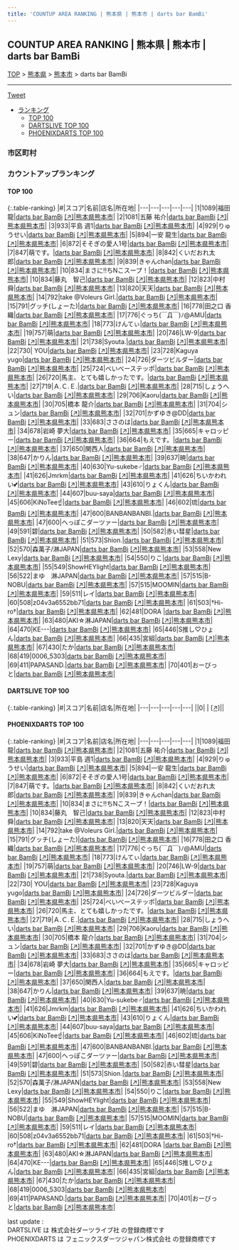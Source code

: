 ```yaml
---
title: 'COUNTUP AREA RANKING | 熊本県 | 熊本市 | darts bar BamBi'
---
```

## COUNTUP AREA RANKING | 熊本県 | 熊本市 | darts bar BamBi

[TOP](/darts/rank/) > [熊本県](/darts/rank/熊本県/) > [熊本市](/darts/rank/熊本県/熊本市/) > darts bar BamBi

___

<a href="https://twitter.com/share?ref_src=twsrc%5Etfw" data-text="COUNTUP AREA RANKING | 熊本県熊本市darts bar BamBi" class="twitter-share-button" data-hashtags="DARTSLIVE,PHOENIXDARTS,darts,ダーツ" data-show-count="false">Tweet</a>

* [ランキング](#カウントアップランキング)
    * [TOP 100](#top-100)
    * [DARTSLIVE TOP 100](#dartslive-top-100)
    * [PHOENIXDARTS TOP 100](#phoenixdarts-top-100)

### 市区町村

<ul>

</ul>

### カウントアップランキング

#### TOP 100



{:.table-ranking}
|#|スコア|名前|店名|所在地|
|---|---|---|---|---|
|1|1089|<span class="rank-name-pd"><span class="pro-icon-pd"></span>福田 龍</span>|<a href="/darts/rank/shops/91008.html">darts bar BamBi</a> <a href="https://vs.phoenixdarts.com/jp/shop/shopDetailInfo/s_91008?s_seq=91008">[↗]</a>|<a href="/darts/rank/熊本県/熊本市">熊本県熊本市</a>|
|2|1081|<span class="rank-name-pd">五藤 祐介</span>|<a href="/darts/rank/shops/91008.html">darts bar BamBi</a> <a href="https://vs.phoenixdarts.com/jp/shop/shopDetailInfo/s_91008?s_seq=91008">[↗]</a>|<a href="/darts/rank/熊本県/熊本市">熊本県熊本市</a>|
|3|933|<span class="rank-name-pd">平島 週1</span>|<a href="/darts/rank/shops/91008.html">darts bar BamBi</a> <a href="https://vs.phoenixdarts.com/jp/shop/shopDetailInfo/s_91008?s_seq=91008">[↗]</a>|<a href="/darts/rank/熊本県/熊本市">熊本県熊本市</a>|
|4|929|<span class="rank-name-pd">りゅうせい</span>|<a href="/darts/rank/shops/91008.html">darts bar BamBi</a> <a href="https://vs.phoenixdarts.com/jp/shop/shopDetailInfo/s_91008?s_seq=91008">[↗]</a>|<a href="/darts/rank/熊本県/熊本市">熊本県熊本市</a>|
|5|894|<span class="rank-name-pd"><span class="pro-icon-pd"></span>一安 龍生</span>|<a href="/darts/rank/shops/91008.html">darts bar BamBi</a> <a href="https://vs.phoenixdarts.com/jp/shop/shopDetailInfo/s_91008?s_seq=91008">[↗]</a>|<a href="/darts/rank/熊本県/熊本市">熊本県熊本市</a>|
|6|872|<span class="rank-name-pd">そそぎの愛人1号</span>|<a href="/darts/rank/shops/91008.html">darts bar BamBi</a> <a href="https://vs.phoenixdarts.com/jp/shop/shopDetailInfo/s_91008?s_seq=91008">[↗]</a>|<a href="/darts/rank/熊本県/熊本市">熊本県熊本市</a>|
|7|847|<span class="rank-name-pd">萌です。</span>|<a href="/darts/rank/shops/91008.html">darts bar BamBi</a> <a href="https://vs.phoenixdarts.com/jp/shop/shopDetailInfo/s_91008?s_seq=91008">[↗]</a>|<a href="/darts/rank/熊本県/熊本市">熊本県熊本市</a>|
|8|842|<span class="rank-name-pd">くいだおれ太郎</span>|<a href="/darts/rank/shops/91008.html">darts bar BamBi</a> <a href="https://vs.phoenixdarts.com/jp/shop/shopDetailInfo/s_91008?s_seq=91008">[↗]</a>|<a href="/darts/rank/熊本県/熊本市">熊本県熊本市</a>|
|9|839|<span class="rank-name-pd">きゃんchan</span>|<a href="/darts/rank/shops/91008.html">darts bar BamBi</a> <a href="https://vs.phoenixdarts.com/jp/shop/shopDetailInfo/s_91008?s_seq=91008">[↗]</a>|<a href="/darts/rank/熊本県/熊本市">熊本県熊本市</a>|
|10|834|<span class="rank-name-pd">まさに‼︎ちNこスープ！</span>|<a href="/darts/rank/shops/91008.html">darts bar BamBi</a> <a href="https://vs.phoenixdarts.com/jp/shop/shopDetailInfo/s_91008?s_seq=91008">[↗]</a>|<a href="/darts/rank/熊本県/熊本市">熊本県熊本市</a>|
|10|834|<span class="rank-name-pd">藤丸　智己</span>|<a href="/darts/rank/shops/91008.html">darts bar BamBi</a> <a href="https://vs.phoenixdarts.com/jp/shop/shopDetailInfo/s_91008?s_seq=91008">[↗]</a>|<a href="/darts/rank/熊本県/熊本市">熊本県熊本市</a>|
|12|823|<span class="rank-name-pd"><span class="pro-icon-pd"></span>中村 舜</span>|<a href="/darts/rank/shops/91008.html">darts bar BamBi</a> <a href="https://vs.phoenixdarts.com/jp/shop/shopDetailInfo/s_91008?s_seq=91008">[↗]</a>|<a href="/darts/rank/熊本県/熊本市">熊本県熊本市</a>|
|13|820|<span class="rank-name-pd">天天</span>|<a href="/darts/rank/shops/91008.html">darts bar BamBi</a> <a href="https://vs.phoenixdarts.com/jp/shop/shopDetailInfo/s_91008?s_seq=91008">[↗]</a>|<a href="/darts/rank/熊本県/熊本市">熊本県熊本市</a>|
|14|792|<span class="rank-name-pd">take @Voleurs Girl.</span>|<a href="/darts/rank/shops/91008.html">darts bar BamBi</a> <a href="https://vs.phoenixdarts.com/jp/shop/shopDetailInfo/s_91008?s_seq=91008">[↗]</a>|<a href="/darts/rank/熊本県/熊本市">熊本県熊本市</a>|
|15|791|<span class="rank-name-pd">グッチ(しょーた)</span>|<a href="/darts/rank/shops/91008.html">darts bar BamBi</a> <a href="https://vs.phoenixdarts.com/jp/shop/shopDetailInfo/s_91008?s_seq=91008">[↗]</a>|<a href="/darts/rank/熊本県/熊本市">熊本県熊本市</a>|
|16|778|<span class="rank-name-pd"><span class="pro-icon-pd"></span>田之口 香織</span>|<a href="/darts/rank/shops/91008.html">darts bar BamBi</a> <a href="https://vs.phoenixdarts.com/jp/shop/shopDetailInfo/s_91008?s_seq=91008">[↗]</a>|<a href="/darts/rank/熊本県/熊本市">熊本県熊本市</a>|
|17|776|<span class="rank-name-pd">ぐっち(￣Д￣)ﾉ@AMU</span>|<a href="/darts/rank/shops/91008.html">darts bar BamBi</a> <a href="https://vs.phoenixdarts.com/jp/shop/shopDetailInfo/s_91008?s_seq=91008">[↗]</a>|<a href="/darts/rank/熊本県/熊本市">熊本県熊本市</a>|
|18|773|<span class="rank-name-pd">けんてぃ</span>|<a href="/darts/rank/shops/91008.html">darts bar BamBi</a> <a href="https://vs.phoenixdarts.com/jp/shop/shopDetailInfo/s_91008?s_seq=91008">[↗]</a>|<a href="/darts/rank/熊本県/熊本市">熊本県熊本市</a>|
|19|757|<span class="rank-name-pd">萌</span>|<a href="/darts/rank/shops/91008.html">darts bar BamBi</a> <a href="https://vs.phoenixdarts.com/jp/shop/shopDetailInfo/s_91008?s_seq=91008">[↗]</a>|<a href="/darts/rank/熊本県/熊本市">熊本県熊本市</a>|
|20|746|<span class="rank-name-pd">LW-9</span>|<a href="/darts/rank/shops/91008.html">darts bar BamBi</a> <a href="https://vs.phoenixdarts.com/jp/shop/shopDetailInfo/s_91008?s_seq=91008">[↗]</a>|<a href="/darts/rank/熊本県/熊本市">熊本県熊本市</a>|
|21|738|<span class="rank-name-pd">Syouta.</span>|<a href="/darts/rank/shops/91008.html">darts bar BamBi</a> <a href="https://vs.phoenixdarts.com/jp/shop/shopDetailInfo/s_91008?s_seq=91008">[↗]</a>|<a href="/darts/rank/熊本県/熊本市">熊本県熊本市</a>|
|22|730|<span class="rank-name-pd"> YOU</span>|<a href="/darts/rank/shops/91008.html">darts bar BamBi</a> <a href="https://vs.phoenixdarts.com/jp/shop/shopDetailInfo/s_91008?s_seq=91008">[↗]</a>|<a href="/darts/rank/熊本県/熊本市">熊本県熊本市</a>|
|23|728|<span class="rank-name-pd">Kaguya yugo</span>|<a href="/darts/rank/shops/91008.html">darts bar BamBi</a> <a href="https://vs.phoenixdarts.com/jp/shop/shopDetailInfo/s_91008?s_seq=91008">[↗]</a>|<a href="/darts/rank/熊本県/熊本市">熊本県熊本市</a>|
|24|726|<span class="rank-name-pd">ダーツビルダー</span>|<a href="/darts/rank/shops/91008.html">darts bar BamBi</a> <a href="https://vs.phoenixdarts.com/jp/shop/shopDetailInfo/s_91008?s_seq=91008">[↗]</a>|<a href="/darts/rank/熊本県/熊本市">熊本県熊本市</a>|
|25|724|<span class="rank-name-pd">べいべーステッポ</span>|<a href="/darts/rank/shops/91008.html">darts bar BamBi</a> <a href="https://vs.phoenixdarts.com/jp/shop/shopDetailInfo/s_91008?s_seq=91008">[↗]</a>|<a href="/darts/rank/熊本県/熊本市">熊本県熊本市</a>|
|26|720|<span class="rank-name-pd">馬主、とても嬉しかったです。</span>|<a href="/darts/rank/shops/91008.html">darts bar BamBi</a> <a href="https://vs.phoenixdarts.com/jp/shop/shopDetailInfo/s_91008?s_seq=91008">[↗]</a>|<a href="/darts/rank/熊本県/熊本市">熊本県熊本市</a>|
|27|719|<span class="rank-name-pd">Ａ.Ｃ.Ｅ.</span>|<a href="/darts/rank/shops/91008.html">darts bar BamBi</a> <a href="https://vs.phoenixdarts.com/jp/shop/shopDetailInfo/s_91008?s_seq=91008">[↗]</a>|<a href="/darts/rank/熊本県/熊本市">熊本県熊本市</a>|
|28|715|<span class="rank-name-pd">しょうへい</span>|<a href="/darts/rank/shops/91008.html">darts bar BamBi</a> <a href="https://vs.phoenixdarts.com/jp/shop/shopDetailInfo/s_91008?s_seq=91008">[↗]</a>|<a href="/darts/rank/熊本県/熊本市">熊本県熊本市</a>|
|29|706|<span class="rank-name-pd">Kaoru</span>|<a href="/darts/rank/shops/91008.html">darts bar BamBi</a> <a href="https://vs.phoenixdarts.com/jp/shop/shopDetailInfo/s_91008?s_seq=91008">[↗]</a>|<a href="/darts/rank/熊本県/熊本市">熊本県熊本市</a>|
|30|705|<span class="rank-name-pd"><span class="pro-icon-pd"></span>橋本 龍介</span>|<a href="/darts/rank/shops/91008.html">darts bar BamBi</a> <a href="https://vs.phoenixdarts.com/jp/shop/shopDetailInfo/s_91008?s_seq=91008">[↗]</a>|<a href="/darts/rank/熊本県/熊本市">熊本県熊本市</a>|
|31|704|<span class="rank-name-pd">シュン</span>|<a href="/darts/rank/shops/91008.html">darts bar BamBi</a> <a href="https://vs.phoenixdarts.com/jp/shop/shopDetailInfo/s_91008?s_seq=91008">[↗]</a>|<a href="/darts/rank/熊本県/熊本市">熊本県熊本市</a>|
|32|701|<span class="rank-name-pd">かずゆき@DD</span>|<a href="/darts/rank/shops/91008.html">darts bar BamBi</a> <a href="https://vs.phoenixdarts.com/jp/shop/shopDetailInfo/s_91008?s_seq=91008">[↗]</a>|<a href="/darts/rank/熊本県/熊本市">熊本県熊本市</a>|
|33|683|<span class="rank-name-pd">ささのは</span>|<a href="/darts/rank/shops/91008.html">darts bar BamBi</a> <a href="https://vs.phoenixdarts.com/jp/shop/shopDetailInfo/s_91008?s_seq=91008">[↗]</a>|<a href="/darts/rank/熊本県/熊本市">熊本県熊本市</a>|
|34|678|<span class="rank-name-pd"><span class="pro-icon-pd"></span>岩崎 夢大</span>|<a href="/darts/rank/shops/91008.html">darts bar BamBi</a> <a href="https://vs.phoenixdarts.com/jp/shop/shopDetailInfo/s_91008?s_seq=91008">[↗]</a>|<a href="/darts/rank/熊本県/熊本市">熊本県熊本市</a>|
|35|665|<span class="rank-name-pd">キャロッピー</span>|<a href="/darts/rank/shops/91008.html">darts bar BamBi</a> <a href="https://vs.phoenixdarts.com/jp/shop/shopDetailInfo/s_91008?s_seq=91008">[↗]</a>|<a href="/darts/rank/熊本県/熊本市">熊本県熊本市</a>|
|36|664|<span class="rank-name-pd">もえです。</span>|<a href="/darts/rank/shops/91008.html">darts bar BamBi</a> <a href="https://vs.phoenixdarts.com/jp/shop/shopDetailInfo/s_91008?s_seq=91008">[↗]</a>|<a href="/darts/rank/熊本県/熊本市">熊本県熊本市</a>|
|37|650|<span class="rank-name-pd">関西人</span>|<a href="/darts/rank/shops/91008.html">darts bar BamBi</a> <a href="https://vs.phoenixdarts.com/jp/shop/shopDetailInfo/s_91008?s_seq=91008">[↗]</a>|<a href="/darts/rank/熊本県/熊本市">熊本県熊本市</a>|
|38|647|<span class="rank-name-pd">かりん</span>|<a href="/darts/rank/shops/91008.html">darts bar BamBi</a> <a href="https://vs.phoenixdarts.com/jp/shop/shopDetailInfo/s_91008?s_seq=91008">[↗]</a>|<a href="/darts/rank/熊本県/熊本市">熊本県熊本市</a>|
|39|637|<span class="rank-name-pd">暁</span>|<a href="/darts/rank/shops/91008.html">darts bar BamBi</a> <a href="https://vs.phoenixdarts.com/jp/shop/shopDetailInfo/s_91008?s_seq=91008">[↗]</a>|<a href="/darts/rank/熊本県/熊本市">熊本県熊本市</a>|
|40|630|<span class="rank-name-pd">Yu-sukebe♂</span>|<a href="/darts/rank/shops/91008.html">darts bar BamBi</a> <a href="https://vs.phoenixdarts.com/jp/shop/shopDetailInfo/s_91008?s_seq=91008">[↗]</a>|<a href="/darts/rank/熊本県/熊本市">熊本県熊本市</a>|
|41|626|<span class="rank-name-pd">Jmrkm</span>|<a href="/darts/rank/shops/91008.html">darts bar BamBi</a> <a href="https://vs.phoenixdarts.com/jp/shop/shopDetailInfo/s_91008?s_seq=91008">[↗]</a>|<a href="/darts/rank/熊本県/熊本市">熊本県熊本市</a>|
|41|626|<span class="rank-name-pd">ちいかわれい💕</span>|<a href="/darts/rank/shops/91008.html">darts bar BamBi</a> <a href="https://vs.phoenixdarts.com/jp/shop/shopDetailInfo/s_91008?s_seq=91008">[↗]</a>|<a href="/darts/rank/熊本県/熊本市">熊本県熊本市</a>|
|43|610|<span class="rank-name-pd">りょくん</span>|<a href="/darts/rank/shops/91008.html">darts bar BamBi</a> <a href="https://vs.phoenixdarts.com/jp/shop/shopDetailInfo/s_91008?s_seq=91008">[↗]</a>|<a href="/darts/rank/熊本県/熊本市">熊本県熊本市</a>|
|44|607|<span class="rank-name-pd">buu-saya</span>|<a href="/darts/rank/shops/91008.html">darts bar BamBi</a> <a href="https://vs.phoenixdarts.com/jp/shop/shopDetailInfo/s_91008?s_seq=91008">[↗]</a>|<a href="/darts/rank/熊本県/熊本市">熊本県熊本市</a>|
|45|606|<span class="rank-name-pd">KiNoTee☝️</span>|<a href="/darts/rank/shops/91008.html">darts bar BamBi</a> <a href="https://vs.phoenixdarts.com/jp/shop/shopDetailInfo/s_91008?s_seq=91008">[↗]</a>|<a href="/darts/rank/熊本県/熊本市">熊本県熊本市</a>|
|46|602|<span class="rank-name-pd">琉</span>|<a href="/darts/rank/shops/91008.html">darts bar BamBi</a> <a href="https://vs.phoenixdarts.com/jp/shop/shopDetailInfo/s_91008?s_seq=91008">[↗]</a>|<a href="/darts/rank/熊本県/熊本市">熊本県熊本市</a>|
|47|600|<span class="rank-name-pd">BANBANBANBI.</span>|<a href="/darts/rank/shops/91008.html">darts bar BamBi</a> <a href="https://vs.phoenixdarts.com/jp/shop/shopDetailInfo/s_91008?s_seq=91008">[↗]</a>|<a href="/darts/rank/熊本県/熊本市">熊本県熊本市</a>|
|47|600|<span class="rank-name-pd">へっぽこダーツァー</span>|<a href="/darts/rank/shops/91008.html">darts bar BamBi</a> <a href="https://vs.phoenixdarts.com/jp/shop/shopDetailInfo/s_91008?s_seq=91008">[↗]</a>|<a href="/darts/rank/熊本県/熊本市">熊本県熊本市</a>|
|49|591|<span class="rank-name-pd">碧</span>|<a href="/darts/rank/shops/91008.html">darts bar BamBi</a> <a href="https://vs.phoenixdarts.com/jp/shop/shopDetailInfo/s_91008?s_seq=91008">[↗]</a>|<a href="/darts/rank/熊本県/熊本市">熊本県熊本市</a>|
|50|582|<span class="rank-name-pd">赤い彗星</span>|<a href="/darts/rank/shops/91008.html">darts bar BamBi</a> <a href="https://vs.phoenixdarts.com/jp/shop/shopDetailInfo/s_91008?s_seq=91008">[↗]</a>|<a href="/darts/rank/熊本県/熊本市">熊本県熊本市</a>|
|51|573|<span class="rank-name-pd">Shion.</span>|<a href="/darts/rank/shops/91008.html">darts bar BamBi</a> <a href="https://vs.phoenixdarts.com/jp/shop/shopDetailInfo/s_91008?s_seq=91008">[↗]</a>|<a href="/darts/rank/熊本県/熊本市">熊本県熊本市</a>|
|52|570|<span class="rank-name-pd">森萬子/淋JAPAN</span>|<a href="/darts/rank/shops/91008.html">darts bar BamBi</a> <a href="https://vs.phoenixdarts.com/jp/shop/shopDetailInfo/s_91008?s_seq=91008">[↗]</a>|<a href="/darts/rank/熊本県/熊本市">熊本県熊本市</a>|
|53|558|<span class="rank-name-pd">New Lexy</span>|<a href="/darts/rank/shops/91008.html">darts bar BamBi</a> <a href="https://vs.phoenixdarts.com/jp/shop/shopDetailInfo/s_91008?s_seq=91008">[↗]</a>|<a href="/darts/rank/熊本県/熊本市">熊本県熊本市</a>|
|54|550|<span class="rank-name-pd">りこ</span>|<a href="/darts/rank/shops/91008.html">darts bar BamBi</a> <a href="https://vs.phoenixdarts.com/jp/shop/shopDetailInfo/s_91008?s_seq=91008">[↗]</a>|<a href="/darts/rank/熊本県/熊本市">熊本県熊本市</a>|
|55|549|<span class="rank-name-pd">ShowHEYlight</span>|<a href="/darts/rank/shops/91008.html">darts bar BamBi</a> <a href="https://vs.phoenixdarts.com/jp/shop/shopDetailInfo/s_91008?s_seq=91008">[↗]</a>|<a href="/darts/rank/熊本県/熊本市">熊本県熊本市</a>|
|56|522|<span class="rank-name-pd">まゆ　淋JAPAN</span>|<a href="/darts/rank/shops/91008.html">darts bar BamBi</a> <a href="https://vs.phoenixdarts.com/jp/shop/shopDetailInfo/s_91008?s_seq=91008">[↗]</a>|<a href="/darts/rank/熊本県/熊本市">熊本県熊本市</a>|
|57|515|<span class="rank-name-pd">B-NOBU</span>|<a href="/darts/rank/shops/91008.html">darts bar BamBi</a> <a href="https://vs.phoenixdarts.com/jp/shop/shopDetailInfo/s_91008?s_seq=91008">[↗]</a>|<a href="/darts/rank/熊本県/熊本市">熊本県熊本市</a>|
|57|515|<span class="rank-name-pd">MOOMIN</span>|<a href="/darts/rank/shops/91008.html">darts bar BamBi</a> <a href="https://vs.phoenixdarts.com/jp/shop/shopDetailInfo/s_91008?s_seq=91008">[↗]</a>|<a href="/darts/rank/熊本県/熊本市">熊本県熊本市</a>|
|59|511|<span class="rank-name-pd">レイ</span>|<a href="/darts/rank/shops/91008.html">darts bar BamBi</a> <a href="https://vs.phoenixdarts.com/jp/shop/shopDetailInfo/s_91008?s_seq=91008">[↗]</a>|<a href="/darts/rank/熊本県/熊本市">熊本県熊本市</a>|
|60|508|<span class="rank-name-pd">z04v3a6552bb71</span>|<a href="/darts/rank/shops/91008.html">darts bar BamBi</a> <a href="https://vs.phoenixdarts.com/jp/shop/shopDetailInfo/s_91008?s_seq=91008">[↗]</a>|<a href="/darts/rank/熊本県/熊本市">熊本県熊本市</a>|
|61|503|<span class="rank-name-pd">†Hi-ro†</span>|<a href="/darts/rank/shops/91008.html">darts bar BamBi</a> <a href="https://vs.phoenixdarts.com/jp/shop/shopDetailInfo/s_91008?s_seq=91008">[↗]</a>|<a href="/darts/rank/熊本県/熊本市">熊本県熊本市</a>|
|62|481|<span class="rank-name-pd">DORA </span>|<a href="/darts/rank/shops/91008.html">darts bar BamBi</a> <a href="https://vs.phoenixdarts.com/jp/shop/shopDetailInfo/s_91008?s_seq=91008">[↗]</a>|<a href="/darts/rank/熊本県/熊本市">熊本県熊本市</a>|
|63|480|<span class="rank-name-pd">AKI☆淋JAPAN</span>|<a href="/darts/rank/shops/91008.html">darts bar BamBi</a> <a href="https://vs.phoenixdarts.com/jp/shop/shopDetailInfo/s_91008?s_seq=91008">[↗]</a>|<a href="/darts/rank/熊本県/熊本市">熊本県熊本市</a>|
|64|470|<span class="rank-name-pd">KE---</span>|<a href="/darts/rank/shops/91008.html">darts bar BamBi</a> <a href="https://vs.phoenixdarts.com/jp/shop/shopDetailInfo/s_91008?s_seq=91008">[↗]</a>|<a href="/darts/rank/熊本県/熊本市">熊本県熊本市</a>|
|65|446|<span class="rank-name-pd">S推し♡ひょん</span>|<a href="/darts/rank/shops/91008.html">darts bar BamBi</a> <a href="https://vs.phoenixdarts.com/jp/shop/shopDetailInfo/s_91008?s_seq=91008">[↗]</a>|<a href="/darts/rank/熊本県/熊本市">熊本県熊本市</a>|
|66|435|<span class="rank-name-pd">宮組</span>|<a href="/darts/rank/shops/91008.html">darts bar BamBi</a> <a href="https://vs.phoenixdarts.com/jp/shop/shopDetailInfo/s_91008?s_seq=91008">[↗]</a>|<a href="/darts/rank/熊本県/熊本市">熊本県熊本市</a>|
|67|430|<span class="rank-name-pd">たか</span>|<a href="/darts/rank/shops/91008.html">darts bar BamBi</a> <a href="https://vs.phoenixdarts.com/jp/shop/shopDetailInfo/s_91008?s_seq=91008">[↗]</a>|<a href="/darts/rank/熊本県/熊本市">熊本県熊本市</a>|
|68|419|<span class="rank-name-pd">0006_5303</span>|<a href="/darts/rank/shops/91008.html">darts bar BamBi</a> <a href="https://vs.phoenixdarts.com/jp/shop/shopDetailInfo/s_91008?s_seq=91008">[↗]</a>|<a href="/darts/rank/熊本県/熊本市">熊本県熊本市</a>|
|69|411|<span class="rank-name-pd">PAPASAND.</span>|<a href="/darts/rank/shops/91008.html">darts bar BamBi</a> <a href="https://vs.phoenixdarts.com/jp/shop/shopDetailInfo/s_91008?s_seq=91008">[↗]</a>|<a href="/darts/rank/熊本県/熊本市">熊本県熊本市</a>|
|70|401|<span class="rank-name-pd">おーびっと</span>|<a href="/darts/rank/shops/91008.html">darts bar BamBi</a> <a href="https://vs.phoenixdarts.com/jp/shop/shopDetailInfo/s_91008?s_seq=91008">[↗]</a>|<a href="/darts/rank/熊本県/熊本市">熊本県熊本市</a>|


#### DARTSLIVE TOP 100



{:.table-ranking}
|#|スコア|名前|店名|所在地|
|---|---|---|---|---|
||0|<span class="rank-name-dl"> </span>|<a href="/darts/rank/shops/.html"></a> <a href="">[↗]</a>|<a href="/darts/rank//"></a>|


#### PHOENIXDARTS TOP 100



{:.table-ranking}
|#|スコア|名前|店名|所在地|
|---|---|---|---|---|
|1|1089|<span class="rank-name-pd"><span class="pro-icon-pd"></span>福田 龍</span>|<a href="/darts/rank/shops/91008.html">darts bar BamBi</a> <a href="https://vs.phoenixdarts.com/jp/shop/shopDetailInfo/s_91008?s_seq=91008">[↗]</a>|<a href="/darts/rank/熊本県/熊本市">熊本県熊本市</a>|
|2|1081|<span class="rank-name-pd">五藤 祐介</span>|<a href="/darts/rank/shops/91008.html">darts bar BamBi</a> <a href="https://vs.phoenixdarts.com/jp/shop/shopDetailInfo/s_91008?s_seq=91008">[↗]</a>|<a href="/darts/rank/熊本県/熊本市">熊本県熊本市</a>|
|3|933|<span class="rank-name-pd">平島 週1</span>|<a href="/darts/rank/shops/91008.html">darts bar BamBi</a> <a href="https://vs.phoenixdarts.com/jp/shop/shopDetailInfo/s_91008?s_seq=91008">[↗]</a>|<a href="/darts/rank/熊本県/熊本市">熊本県熊本市</a>|
|4|929|<span class="rank-name-pd">りゅうせい</span>|<a href="/darts/rank/shops/91008.html">darts bar BamBi</a> <a href="https://vs.phoenixdarts.com/jp/shop/shopDetailInfo/s_91008?s_seq=91008">[↗]</a>|<a href="/darts/rank/熊本県/熊本市">熊本県熊本市</a>|
|5|894|<span class="rank-name-pd"><span class="pro-icon-pd"></span>一安 龍生</span>|<a href="/darts/rank/shops/91008.html">darts bar BamBi</a> <a href="https://vs.phoenixdarts.com/jp/shop/shopDetailInfo/s_91008?s_seq=91008">[↗]</a>|<a href="/darts/rank/熊本県/熊本市">熊本県熊本市</a>|
|6|872|<span class="rank-name-pd">そそぎの愛人1号</span>|<a href="/darts/rank/shops/91008.html">darts bar BamBi</a> <a href="https://vs.phoenixdarts.com/jp/shop/shopDetailInfo/s_91008?s_seq=91008">[↗]</a>|<a href="/darts/rank/熊本県/熊本市">熊本県熊本市</a>|
|7|847|<span class="rank-name-pd">萌です。</span>|<a href="/darts/rank/shops/91008.html">darts bar BamBi</a> <a href="https://vs.phoenixdarts.com/jp/shop/shopDetailInfo/s_91008?s_seq=91008">[↗]</a>|<a href="/darts/rank/熊本県/熊本市">熊本県熊本市</a>|
|8|842|<span class="rank-name-pd">くいだおれ太郎</span>|<a href="/darts/rank/shops/91008.html">darts bar BamBi</a> <a href="https://vs.phoenixdarts.com/jp/shop/shopDetailInfo/s_91008?s_seq=91008">[↗]</a>|<a href="/darts/rank/熊本県/熊本市">熊本県熊本市</a>|
|9|839|<span class="rank-name-pd">きゃんchan</span>|<a href="/darts/rank/shops/91008.html">darts bar BamBi</a> <a href="https://vs.phoenixdarts.com/jp/shop/shopDetailInfo/s_91008?s_seq=91008">[↗]</a>|<a href="/darts/rank/熊本県/熊本市">熊本県熊本市</a>|
|10|834|<span class="rank-name-pd">まさに‼︎ちNこスープ！</span>|<a href="/darts/rank/shops/91008.html">darts bar BamBi</a> <a href="https://vs.phoenixdarts.com/jp/shop/shopDetailInfo/s_91008?s_seq=91008">[↗]</a>|<a href="/darts/rank/熊本県/熊本市">熊本県熊本市</a>|
|10|834|<span class="rank-name-pd">藤丸　智己</span>|<a href="/darts/rank/shops/91008.html">darts bar BamBi</a> <a href="https://vs.phoenixdarts.com/jp/shop/shopDetailInfo/s_91008?s_seq=91008">[↗]</a>|<a href="/darts/rank/熊本県/熊本市">熊本県熊本市</a>|
|12|823|<span class="rank-name-pd"><span class="pro-icon-pd"></span>中村 舜</span>|<a href="/darts/rank/shops/91008.html">darts bar BamBi</a> <a href="https://vs.phoenixdarts.com/jp/shop/shopDetailInfo/s_91008?s_seq=91008">[↗]</a>|<a href="/darts/rank/熊本県/熊本市">熊本県熊本市</a>|
|13|820|<span class="rank-name-pd">天天</span>|<a href="/darts/rank/shops/91008.html">darts bar BamBi</a> <a href="https://vs.phoenixdarts.com/jp/shop/shopDetailInfo/s_91008?s_seq=91008">[↗]</a>|<a href="/darts/rank/熊本県/熊本市">熊本県熊本市</a>|
|14|792|<span class="rank-name-pd">take @Voleurs Girl.</span>|<a href="/darts/rank/shops/91008.html">darts bar BamBi</a> <a href="https://vs.phoenixdarts.com/jp/shop/shopDetailInfo/s_91008?s_seq=91008">[↗]</a>|<a href="/darts/rank/熊本県/熊本市">熊本県熊本市</a>|
|15|791|<span class="rank-name-pd">グッチ(しょーた)</span>|<a href="/darts/rank/shops/91008.html">darts bar BamBi</a> <a href="https://vs.phoenixdarts.com/jp/shop/shopDetailInfo/s_91008?s_seq=91008">[↗]</a>|<a href="/darts/rank/熊本県/熊本市">熊本県熊本市</a>|
|16|778|<span class="rank-name-pd"><span class="pro-icon-pd"></span>田之口 香織</span>|<a href="/darts/rank/shops/91008.html">darts bar BamBi</a> <a href="https://vs.phoenixdarts.com/jp/shop/shopDetailInfo/s_91008?s_seq=91008">[↗]</a>|<a href="/darts/rank/熊本県/熊本市">熊本県熊本市</a>|
|17|776|<span class="rank-name-pd">ぐっち(￣Д￣)ﾉ@AMU</span>|<a href="/darts/rank/shops/91008.html">darts bar BamBi</a> <a href="https://vs.phoenixdarts.com/jp/shop/shopDetailInfo/s_91008?s_seq=91008">[↗]</a>|<a href="/darts/rank/熊本県/熊本市">熊本県熊本市</a>|
|18|773|<span class="rank-name-pd">けんてぃ</span>|<a href="/darts/rank/shops/91008.html">darts bar BamBi</a> <a href="https://vs.phoenixdarts.com/jp/shop/shopDetailInfo/s_91008?s_seq=91008">[↗]</a>|<a href="/darts/rank/熊本県/熊本市">熊本県熊本市</a>|
|19|757|<span class="rank-name-pd">萌</span>|<a href="/darts/rank/shops/91008.html">darts bar BamBi</a> <a href="https://vs.phoenixdarts.com/jp/shop/shopDetailInfo/s_91008?s_seq=91008">[↗]</a>|<a href="/darts/rank/熊本県/熊本市">熊本県熊本市</a>|
|20|746|<span class="rank-name-pd">LW-9</span>|<a href="/darts/rank/shops/91008.html">darts bar BamBi</a> <a href="https://vs.phoenixdarts.com/jp/shop/shopDetailInfo/s_91008?s_seq=91008">[↗]</a>|<a href="/darts/rank/熊本県/熊本市">熊本県熊本市</a>|
|21|738|<span class="rank-name-pd">Syouta.</span>|<a href="/darts/rank/shops/91008.html">darts bar BamBi</a> <a href="https://vs.phoenixdarts.com/jp/shop/shopDetailInfo/s_91008?s_seq=91008">[↗]</a>|<a href="/darts/rank/熊本県/熊本市">熊本県熊本市</a>|
|22|730|<span class="rank-name-pd"> YOU</span>|<a href="/darts/rank/shops/91008.html">darts bar BamBi</a> <a href="https://vs.phoenixdarts.com/jp/shop/shopDetailInfo/s_91008?s_seq=91008">[↗]</a>|<a href="/darts/rank/熊本県/熊本市">熊本県熊本市</a>|
|23|728|<span class="rank-name-pd">Kaguya yugo</span>|<a href="/darts/rank/shops/91008.html">darts bar BamBi</a> <a href="https://vs.phoenixdarts.com/jp/shop/shopDetailInfo/s_91008?s_seq=91008">[↗]</a>|<a href="/darts/rank/熊本県/熊本市">熊本県熊本市</a>|
|24|726|<span class="rank-name-pd">ダーツビルダー</span>|<a href="/darts/rank/shops/91008.html">darts bar BamBi</a> <a href="https://vs.phoenixdarts.com/jp/shop/shopDetailInfo/s_91008?s_seq=91008">[↗]</a>|<a href="/darts/rank/熊本県/熊本市">熊本県熊本市</a>|
|25|724|<span class="rank-name-pd">べいべーステッポ</span>|<a href="/darts/rank/shops/91008.html">darts bar BamBi</a> <a href="https://vs.phoenixdarts.com/jp/shop/shopDetailInfo/s_91008?s_seq=91008">[↗]</a>|<a href="/darts/rank/熊本県/熊本市">熊本県熊本市</a>|
|26|720|<span class="rank-name-pd">馬主、とても嬉しかったです。</span>|<a href="/darts/rank/shops/91008.html">darts bar BamBi</a> <a href="https://vs.phoenixdarts.com/jp/shop/shopDetailInfo/s_91008?s_seq=91008">[↗]</a>|<a href="/darts/rank/熊本県/熊本市">熊本県熊本市</a>|
|27|719|<span class="rank-name-pd">Ａ.Ｃ.Ｅ.</span>|<a href="/darts/rank/shops/91008.html">darts bar BamBi</a> <a href="https://vs.phoenixdarts.com/jp/shop/shopDetailInfo/s_91008?s_seq=91008">[↗]</a>|<a href="/darts/rank/熊本県/熊本市">熊本県熊本市</a>|
|28|715|<span class="rank-name-pd">しょうへい</span>|<a href="/darts/rank/shops/91008.html">darts bar BamBi</a> <a href="https://vs.phoenixdarts.com/jp/shop/shopDetailInfo/s_91008?s_seq=91008">[↗]</a>|<a href="/darts/rank/熊本県/熊本市">熊本県熊本市</a>|
|29|706|<span class="rank-name-pd">Kaoru</span>|<a href="/darts/rank/shops/91008.html">darts bar BamBi</a> <a href="https://vs.phoenixdarts.com/jp/shop/shopDetailInfo/s_91008?s_seq=91008">[↗]</a>|<a href="/darts/rank/熊本県/熊本市">熊本県熊本市</a>|
|30|705|<span class="rank-name-pd"><span class="pro-icon-pd"></span>橋本 龍介</span>|<a href="/darts/rank/shops/91008.html">darts bar BamBi</a> <a href="https://vs.phoenixdarts.com/jp/shop/shopDetailInfo/s_91008?s_seq=91008">[↗]</a>|<a href="/darts/rank/熊本県/熊本市">熊本県熊本市</a>|
|31|704|<span class="rank-name-pd">シュン</span>|<a href="/darts/rank/shops/91008.html">darts bar BamBi</a> <a href="https://vs.phoenixdarts.com/jp/shop/shopDetailInfo/s_91008?s_seq=91008">[↗]</a>|<a href="/darts/rank/熊本県/熊本市">熊本県熊本市</a>|
|32|701|<span class="rank-name-pd">かずゆき@DD</span>|<a href="/darts/rank/shops/91008.html">darts bar BamBi</a> <a href="https://vs.phoenixdarts.com/jp/shop/shopDetailInfo/s_91008?s_seq=91008">[↗]</a>|<a href="/darts/rank/熊本県/熊本市">熊本県熊本市</a>|
|33|683|<span class="rank-name-pd">ささのは</span>|<a href="/darts/rank/shops/91008.html">darts bar BamBi</a> <a href="https://vs.phoenixdarts.com/jp/shop/shopDetailInfo/s_91008?s_seq=91008">[↗]</a>|<a href="/darts/rank/熊本県/熊本市">熊本県熊本市</a>|
|34|678|<span class="rank-name-pd"><span class="pro-icon-pd"></span>岩崎 夢大</span>|<a href="/darts/rank/shops/91008.html">darts bar BamBi</a> <a href="https://vs.phoenixdarts.com/jp/shop/shopDetailInfo/s_91008?s_seq=91008">[↗]</a>|<a href="/darts/rank/熊本県/熊本市">熊本県熊本市</a>|
|35|665|<span class="rank-name-pd">キャロッピー</span>|<a href="/darts/rank/shops/91008.html">darts bar BamBi</a> <a href="https://vs.phoenixdarts.com/jp/shop/shopDetailInfo/s_91008?s_seq=91008">[↗]</a>|<a href="/darts/rank/熊本県/熊本市">熊本県熊本市</a>|
|36|664|<span class="rank-name-pd">もえです。</span>|<a href="/darts/rank/shops/91008.html">darts bar BamBi</a> <a href="https://vs.phoenixdarts.com/jp/shop/shopDetailInfo/s_91008?s_seq=91008">[↗]</a>|<a href="/darts/rank/熊本県/熊本市">熊本県熊本市</a>|
|37|650|<span class="rank-name-pd">関西人</span>|<a href="/darts/rank/shops/91008.html">darts bar BamBi</a> <a href="https://vs.phoenixdarts.com/jp/shop/shopDetailInfo/s_91008?s_seq=91008">[↗]</a>|<a href="/darts/rank/熊本県/熊本市">熊本県熊本市</a>|
|38|647|<span class="rank-name-pd">かりん</span>|<a href="/darts/rank/shops/91008.html">darts bar BamBi</a> <a href="https://vs.phoenixdarts.com/jp/shop/shopDetailInfo/s_91008?s_seq=91008">[↗]</a>|<a href="/darts/rank/熊本県/熊本市">熊本県熊本市</a>|
|39|637|<span class="rank-name-pd">暁</span>|<a href="/darts/rank/shops/91008.html">darts bar BamBi</a> <a href="https://vs.phoenixdarts.com/jp/shop/shopDetailInfo/s_91008?s_seq=91008">[↗]</a>|<a href="/darts/rank/熊本県/熊本市">熊本県熊本市</a>|
|40|630|<span class="rank-name-pd">Yu-sukebe♂</span>|<a href="/darts/rank/shops/91008.html">darts bar BamBi</a> <a href="https://vs.phoenixdarts.com/jp/shop/shopDetailInfo/s_91008?s_seq=91008">[↗]</a>|<a href="/darts/rank/熊本県/熊本市">熊本県熊本市</a>|
|41|626|<span class="rank-name-pd">Jmrkm</span>|<a href="/darts/rank/shops/91008.html">darts bar BamBi</a> <a href="https://vs.phoenixdarts.com/jp/shop/shopDetailInfo/s_91008?s_seq=91008">[↗]</a>|<a href="/darts/rank/熊本県/熊本市">熊本県熊本市</a>|
|41|626|<span class="rank-name-pd">ちいかわれい💕</span>|<a href="/darts/rank/shops/91008.html">darts bar BamBi</a> <a href="https://vs.phoenixdarts.com/jp/shop/shopDetailInfo/s_91008?s_seq=91008">[↗]</a>|<a href="/darts/rank/熊本県/熊本市">熊本県熊本市</a>|
|43|610|<span class="rank-name-pd">りょくん</span>|<a href="/darts/rank/shops/91008.html">darts bar BamBi</a> <a href="https://vs.phoenixdarts.com/jp/shop/shopDetailInfo/s_91008?s_seq=91008">[↗]</a>|<a href="/darts/rank/熊本県/熊本市">熊本県熊本市</a>|
|44|607|<span class="rank-name-pd">buu-saya</span>|<a href="/darts/rank/shops/91008.html">darts bar BamBi</a> <a href="https://vs.phoenixdarts.com/jp/shop/shopDetailInfo/s_91008?s_seq=91008">[↗]</a>|<a href="/darts/rank/熊本県/熊本市">熊本県熊本市</a>|
|45|606|<span class="rank-name-pd">KiNoTee☝️</span>|<a href="/darts/rank/shops/91008.html">darts bar BamBi</a> <a href="https://vs.phoenixdarts.com/jp/shop/shopDetailInfo/s_91008?s_seq=91008">[↗]</a>|<a href="/darts/rank/熊本県/熊本市">熊本県熊本市</a>|
|46|602|<span class="rank-name-pd">琉</span>|<a href="/darts/rank/shops/91008.html">darts bar BamBi</a> <a href="https://vs.phoenixdarts.com/jp/shop/shopDetailInfo/s_91008?s_seq=91008">[↗]</a>|<a href="/darts/rank/熊本県/熊本市">熊本県熊本市</a>|
|47|600|<span class="rank-name-pd">BANBANBANBI.</span>|<a href="/darts/rank/shops/91008.html">darts bar BamBi</a> <a href="https://vs.phoenixdarts.com/jp/shop/shopDetailInfo/s_91008?s_seq=91008">[↗]</a>|<a href="/darts/rank/熊本県/熊本市">熊本県熊本市</a>|
|47|600|<span class="rank-name-pd">へっぽこダーツァー</span>|<a href="/darts/rank/shops/91008.html">darts bar BamBi</a> <a href="https://vs.phoenixdarts.com/jp/shop/shopDetailInfo/s_91008?s_seq=91008">[↗]</a>|<a href="/darts/rank/熊本県/熊本市">熊本県熊本市</a>|
|49|591|<span class="rank-name-pd">碧</span>|<a href="/darts/rank/shops/91008.html">darts bar BamBi</a> <a href="https://vs.phoenixdarts.com/jp/shop/shopDetailInfo/s_91008?s_seq=91008">[↗]</a>|<a href="/darts/rank/熊本県/熊本市">熊本県熊本市</a>|
|50|582|<span class="rank-name-pd">赤い彗星</span>|<a href="/darts/rank/shops/91008.html">darts bar BamBi</a> <a href="https://vs.phoenixdarts.com/jp/shop/shopDetailInfo/s_91008?s_seq=91008">[↗]</a>|<a href="/darts/rank/熊本県/熊本市">熊本県熊本市</a>|
|51|573|<span class="rank-name-pd">Shion.</span>|<a href="/darts/rank/shops/91008.html">darts bar BamBi</a> <a href="https://vs.phoenixdarts.com/jp/shop/shopDetailInfo/s_91008?s_seq=91008">[↗]</a>|<a href="/darts/rank/熊本県/熊本市">熊本県熊本市</a>|
|52|570|<span class="rank-name-pd">森萬子/淋JAPAN</span>|<a href="/darts/rank/shops/91008.html">darts bar BamBi</a> <a href="https://vs.phoenixdarts.com/jp/shop/shopDetailInfo/s_91008?s_seq=91008">[↗]</a>|<a href="/darts/rank/熊本県/熊本市">熊本県熊本市</a>|
|53|558|<span class="rank-name-pd">New Lexy</span>|<a href="/darts/rank/shops/91008.html">darts bar BamBi</a> <a href="https://vs.phoenixdarts.com/jp/shop/shopDetailInfo/s_91008?s_seq=91008">[↗]</a>|<a href="/darts/rank/熊本県/熊本市">熊本県熊本市</a>|
|54|550|<span class="rank-name-pd">りこ</span>|<a href="/darts/rank/shops/91008.html">darts bar BamBi</a> <a href="https://vs.phoenixdarts.com/jp/shop/shopDetailInfo/s_91008?s_seq=91008">[↗]</a>|<a href="/darts/rank/熊本県/熊本市">熊本県熊本市</a>|
|55|549|<span class="rank-name-pd">ShowHEYlight</span>|<a href="/darts/rank/shops/91008.html">darts bar BamBi</a> <a href="https://vs.phoenixdarts.com/jp/shop/shopDetailInfo/s_91008?s_seq=91008">[↗]</a>|<a href="/darts/rank/熊本県/熊本市">熊本県熊本市</a>|
|56|522|<span class="rank-name-pd">まゆ　淋JAPAN</span>|<a href="/darts/rank/shops/91008.html">darts bar BamBi</a> <a href="https://vs.phoenixdarts.com/jp/shop/shopDetailInfo/s_91008?s_seq=91008">[↗]</a>|<a href="/darts/rank/熊本県/熊本市">熊本県熊本市</a>|
|57|515|<span class="rank-name-pd">B-NOBU</span>|<a href="/darts/rank/shops/91008.html">darts bar BamBi</a> <a href="https://vs.phoenixdarts.com/jp/shop/shopDetailInfo/s_91008?s_seq=91008">[↗]</a>|<a href="/darts/rank/熊本県/熊本市">熊本県熊本市</a>|
|57|515|<span class="rank-name-pd">MOOMIN</span>|<a href="/darts/rank/shops/91008.html">darts bar BamBi</a> <a href="https://vs.phoenixdarts.com/jp/shop/shopDetailInfo/s_91008?s_seq=91008">[↗]</a>|<a href="/darts/rank/熊本県/熊本市">熊本県熊本市</a>|
|59|511|<span class="rank-name-pd">レイ</span>|<a href="/darts/rank/shops/91008.html">darts bar BamBi</a> <a href="https://vs.phoenixdarts.com/jp/shop/shopDetailInfo/s_91008?s_seq=91008">[↗]</a>|<a href="/darts/rank/熊本県/熊本市">熊本県熊本市</a>|
|60|508|<span class="rank-name-pd">z04v3a6552bb71</span>|<a href="/darts/rank/shops/91008.html">darts bar BamBi</a> <a href="https://vs.phoenixdarts.com/jp/shop/shopDetailInfo/s_91008?s_seq=91008">[↗]</a>|<a href="/darts/rank/熊本県/熊本市">熊本県熊本市</a>|
|61|503|<span class="rank-name-pd">†Hi-ro†</span>|<a href="/darts/rank/shops/91008.html">darts bar BamBi</a> <a href="https://vs.phoenixdarts.com/jp/shop/shopDetailInfo/s_91008?s_seq=91008">[↗]</a>|<a href="/darts/rank/熊本県/熊本市">熊本県熊本市</a>|
|62|481|<span class="rank-name-pd">DORA </span>|<a href="/darts/rank/shops/91008.html">darts bar BamBi</a> <a href="https://vs.phoenixdarts.com/jp/shop/shopDetailInfo/s_91008?s_seq=91008">[↗]</a>|<a href="/darts/rank/熊本県/熊本市">熊本県熊本市</a>|
|63|480|<span class="rank-name-pd">AKI☆淋JAPAN</span>|<a href="/darts/rank/shops/91008.html">darts bar BamBi</a> <a href="https://vs.phoenixdarts.com/jp/shop/shopDetailInfo/s_91008?s_seq=91008">[↗]</a>|<a href="/darts/rank/熊本県/熊本市">熊本県熊本市</a>|
|64|470|<span class="rank-name-pd">KE---</span>|<a href="/darts/rank/shops/91008.html">darts bar BamBi</a> <a href="https://vs.phoenixdarts.com/jp/shop/shopDetailInfo/s_91008?s_seq=91008">[↗]</a>|<a href="/darts/rank/熊本県/熊本市">熊本県熊本市</a>|
|65|446|<span class="rank-name-pd">S推し♡ひょん</span>|<a href="/darts/rank/shops/91008.html">darts bar BamBi</a> <a href="https://vs.phoenixdarts.com/jp/shop/shopDetailInfo/s_91008?s_seq=91008">[↗]</a>|<a href="/darts/rank/熊本県/熊本市">熊本県熊本市</a>|
|66|435|<span class="rank-name-pd">宮組</span>|<a href="/darts/rank/shops/91008.html">darts bar BamBi</a> <a href="https://vs.phoenixdarts.com/jp/shop/shopDetailInfo/s_91008?s_seq=91008">[↗]</a>|<a href="/darts/rank/熊本県/熊本市">熊本県熊本市</a>|
|67|430|<span class="rank-name-pd">たか</span>|<a href="/darts/rank/shops/91008.html">darts bar BamBi</a> <a href="https://vs.phoenixdarts.com/jp/shop/shopDetailInfo/s_91008?s_seq=91008">[↗]</a>|<a href="/darts/rank/熊本県/熊本市">熊本県熊本市</a>|
|68|419|<span class="rank-name-pd">0006_5303</span>|<a href="/darts/rank/shops/91008.html">darts bar BamBi</a> <a href="https://vs.phoenixdarts.com/jp/shop/shopDetailInfo/s_91008?s_seq=91008">[↗]</a>|<a href="/darts/rank/熊本県/熊本市">熊本県熊本市</a>|
|69|411|<span class="rank-name-pd">PAPASAND.</span>|<a href="/darts/rank/shops/91008.html">darts bar BamBi</a> <a href="https://vs.phoenixdarts.com/jp/shop/shopDetailInfo/s_91008?s_seq=91008">[↗]</a>|<a href="/darts/rank/熊本県/熊本市">熊本県熊本市</a>|
|70|401|<span class="rank-name-pd">おーびっと</span>|<a href="/darts/rank/shops/91008.html">darts bar BamBi</a> <a href="https://vs.phoenixdarts.com/jp/shop/shopDetailInfo/s_91008?s_seq=91008">[↗]</a>|<a href="/darts/rank/熊本県/熊本市">熊本県熊本市</a>|


<div class="footer border-top border-gray-light mt-5 pt-3 text-right text-gray">
    last update : <span style="font-weight: italic" id="foot_last_modified"></span><br />
    DARTSLIVE は 株式会社ダーツライブ社 の登録商標です<br />
    PHOENIXDARTS は フェニックスダーツジャパン株式会社 の登録商標です<br />
</div>

<script src="https://cdnjs.cloudflare.com/ajax/libs/jquery.tablesorter/2.31.3/js/jquery.tablesorter.min.js" integrity="sha512-qzgd5cYSZcosqpzpn7zF2ZId8f/8CHmFKZ8j7mU4OUXTNRd5g+ZHBPsgKEwoqxCtdQvExE5LprwwPAgoicguNg==" crossorigin="anonymous" referrerpolicy="no-referrer"></script>
<link rel="stylesheet" href="https://cdnjs.cloudflare.com/ajax/libs/jquery.tablesorter/2.31.3/css/theme.default.min.css" integrity="sha512-wghhOJkjQX0Lh3NSWvNKeZ0ZpNn+SPVXX1Qyc9OCaogADktxrBiBdKGDoqVUOyhStvMBmJQ8ZdMHiR3wuEq8+w==" crossorigin="anonymous" referrerpolicy="no-referrer" />
<script>
$(function() {
    $(".table-ranking").tablesorter({sortList:[[0, 0]]});
    $("#foot_last_modified").text(formatDate(new Date(document.lastModified), 'yyyy-MM-dd HH:mm:ss'));
});
</script>

<script async src="https://platform.twitter.com/widgets.js" charset="utf-8"></script>